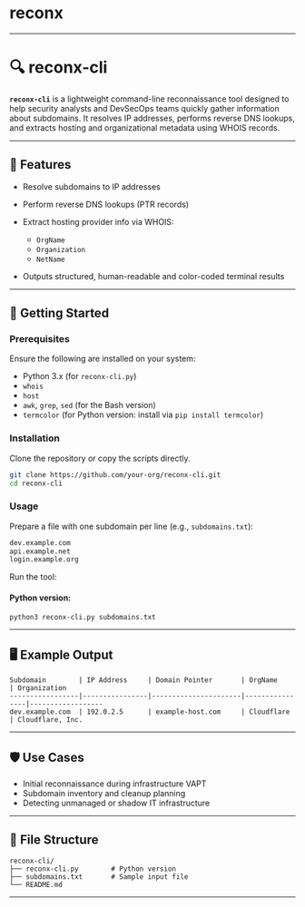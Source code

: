 # reconx
---

# 🔍 reconx-cli

**`reconx-cli`** is a lightweight command-line reconnaissance tool designed to help security analysts and DevSecOps teams quickly gather information about subdomains. It resolves IP addresses, performs reverse DNS lookups, and extracts hosting and organizational metadata using WHOIS records.

---

## 🧩 Features

* Resolve subdomains to IP addresses
* Perform reverse DNS lookups (PTR records)
* Extract hosting provider info via WHOIS:

  * `OrgName`
  * `Organization`
  * `NetName`
* Outputs structured, human-readable and color-coded terminal results

---

## 🚀 Getting Started

### Prerequisites

Ensure the following are installed on your system:

* Python 3.x (for `reconx-cli.py`)
* `whois`
* `host`
* `awk`, `grep`, `sed` (for the Bash version)
* `termcolor` (for Python version: install via `pip install termcolor`)

### Installation

Clone the repository or copy the scripts directly.

```bash
git clone https://github.com/your-org/reconx-cli.git
cd reconx-cli
```

### Usage

Prepare a file with one subdomain per line (e.g., `subdomains.txt`):

```txt
dev.example.com
api.example.net
login.example.org
```

Run the tool:

#### Python version:

```bash
python3 reconx-cli.py subdomains.txt
```

---

## 🖥️ Example Output

```
Subdomain        | IP Address     | Domain Pointer       | OrgName        | Organization
-----------------|----------------|----------------------|----------------|------------------
dev.example.com  | 192.0.2.5      | example-host.com     | Cloudflare     | Cloudflare, Inc.
```

---

## 🛡 Use Cases

* Initial reconnaissance during infrastructure VAPT
* Subdomain inventory and cleanup planning
* Detecting unmanaged or shadow IT infrastructure

---

## 📁 File Structure

```
reconx-cli/
├── reconx-cli.py        # Python version
├── subdomains.txt       # Sample input file
└── README.md
```

---
